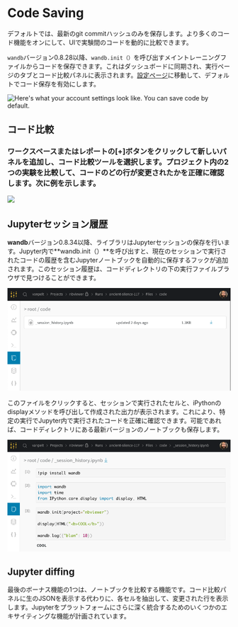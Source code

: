 # Code Saving

 デフォルトでは、最新のgit commitハッシュのみを保存します。より多くのコード機能をオンにして、UIで実験間のコードを動的に比較できます。

 `wandb`バージョン0.8.28以降、`wandb.init（）`を呼び出すメイントレーニングファイルからコードを保存できます。これはダッシュボードに同期され、実行ページのタブとコード比較パネルに表示されます。[設定ページ](https://wandb.ai/settings)に移動して、デフォルトでコード保存を有効にします。

![Here&apos;s what your account settings look like. You can save code by default.](../../../.gitbook/assets/screen-shot-2020-05-12-at-12.28.40-pm.png)

##  コード比較

### ワークスペースまたはレポートの\[+\]ボタンをクリックして新しいパネルを追加し、コード比較ツールを選択します。プロジェクト内の2つの実験を比較して、コードのどの行が変更されたかを正確に確認します。次に例を示します。

![](../../../.gitbook/assets/cc1.png)

## Jupyterセッション履歴

**wandb**バージョン0.8.34以降、ライブラリはJupyterセッションの保存を行います。Jupyter内で**wandb.init（）**を呼び出すと、現在のセッションで実行されたコードの履歴を含むJupyterノートブックを自動的に保存するフックが追加されます。このセッション履歴は、コードディレクトリの下の実行ファイルブラウザで見つけることができます。

![](../../../.gitbook/assets/cc2%20%284%29.png)

 このファイルをクリックすると、セッションで実行されたセルと、iPythonのdisplayメソッドを呼び出して作成された出力が表示されます。これにより、特定の実行でJupyter内で実行されたコードを正確に確認できます。可能であれば、コードディレクトリにある最新バージョンのノートブックも保存します。

![](../../../.gitbook/assets/cc3%20%281%29.png)

## Jupyter diffing

最後のボーナス機能の1つは、ノートブックを比較する機能です。コード比較パネルに生のJSONを表示する代わりに、各セルを抽出して、変更された行を表示します。Jupyterをプラットフォームにさらに深く統合するためのいくつかのエキサイティングな機能が計画されています。

